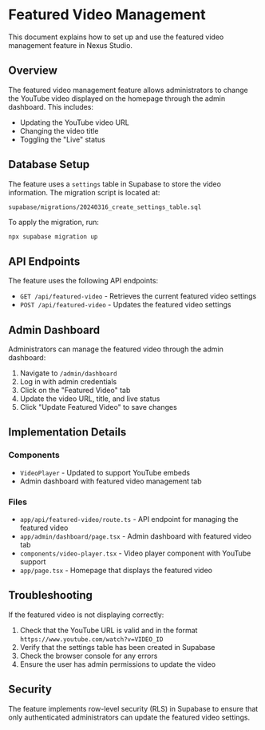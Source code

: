 # Featured Video Management

This document explains how to set up and use the featured video management feature in Nexus Studio.

## Overview

The featured video management feature allows administrators to change the YouTube video displayed on the homepage through the admin dashboard. This includes:

- Updating the YouTube video URL
- Changing the video title
- Toggling the "Live" status

## Database Setup

The feature uses a `settings` table in Supabase to store the video information. The migration script is located at:

```
supabase/migrations/20240316_create_settings_table.sql
```

To apply the migration, run:

```bash
npx supabase migration up
```

## API Endpoints

The feature uses the following API endpoints:

- `GET /api/featured-video` - Retrieves the current featured video settings
- `POST /api/featured-video` - Updates the featured video settings

## Admin Dashboard

Administrators can manage the featured video through the admin dashboard:

1. Navigate to `/admin/dashboard`
2. Log in with admin credentials
3. Click on the "Featured Video" tab
4. Update the video URL, title, and live status
5. Click "Update Featured Video" to save changes

## Implementation Details

### Components

- `VideoPlayer` - Updated to support YouTube embeds
- Admin dashboard with featured video management tab

### Files

- `app/api/featured-video/route.ts` - API endpoint for managing the featured video
- `app/admin/dashboard/page.tsx` - Admin dashboard with featured video tab
- `components/video-player.tsx` - Video player component with YouTube support
- `app/page.tsx` - Homepage that displays the featured video

## Troubleshooting

If the featured video is not displaying correctly:

1. Check that the YouTube URL is valid and in the format `https://www.youtube.com/watch?v=VIDEO_ID`
2. Verify that the settings table has been created in Supabase
3. Check the browser console for any errors
4. Ensure the user has admin permissions to update the video

## Security

The feature implements row-level security (RLS) in Supabase to ensure that only authenticated administrators can update the featured video settings. 